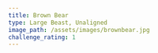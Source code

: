 ```yaml
---
title: Brown Bear
type: Large Beast, Unaligned
image_path: /assets/images/brownbear.jpg
challenge_rating: 1
---
```

